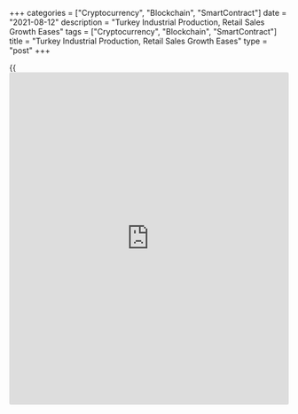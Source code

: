 +++
categories = ["Cryptocurrency", "Blockchain", "SmartContract"]
date = "2021-08-12"
description = "Turkey Industrial Production, Retail Sales Growth Eases"
tags = ["Cryptocurrency", "Blockchain", "SmartContract"]
title = "Turkey Industrial Production, Retail Sales Growth Eases"
type = "post"
+++

{{<iframe id="large-banner" src="https://www.bounty.group/#slide=24.0" width="100%" height="600" scrolling="no" style="border: 0px solid rgb(216, 221, 230); border-radius: 3px;">}}

Turkey's industrial production and retail sales increased at a softer
pace in June, data from Turkstat showed on Thursday.

Industrial production increased 23.9 percent annually in June, after a
40.9 percent rise in May.

Among the sub-sectors, mining and quarrying output increased 24.3
percent annually in June and manufacturing output grew 24.8 percent.
Electricity, gas, steam output rose 13.9 percent.

On a month-on-month basis, industrial production rose 2.3 percent in
June, following a 1.5 percent fall in the prior month.

Another report from the statistical office showed that retail sales
increased 17.4 percent yearly in June, after a 27.6 percent gain in May.

Sales of non-food sales increased 26.0 percent annually in June and
automotive fuel sales grew 11.4 percent. Sales of food, drinks and
tobacco gaind 6.6 percent.

On a monthly basis, retail sales grew 14.4 percent in June, after a 5.5
percent decline in the preceding month.

For comments and feedback [contact](https://www.playgroundfx.com/contact/): editorial@rtt[news](https://www.letsplayfx.com/blog/forex-news-website/).com

[Economic News][1]

 **What parts of the world are seeing the best (and worst) economic
performances lately? Click[here][2] to check out our [Econ Scorecard][2]
and find out! See up-to-the-moment [ranking](https://www.playgroundfx.com/blog/crypto-exchange-ranking/)s for the best and worst
performers in [GDP][3], [unemployment rate][4], [inflation][2] and much
more.**

   1. www.rtt[news](https://www.letsplayfx.com/blog/forex-news-website/).com/Content/EconomicNews.aspx
   2. www.rtt[news](https://www.letsplayfx.com/blog/forex-news-website/).com/economic-scorecard/world-rank/CPI/highest-performance.aspx
   3. www.rtt[news](https://www.letsplayfx.com/blog/forex-news-website/).com/economic-scorecard/world-rank/GDP/highest-performance.aspx
   4. www.rtt[news](https://www.letsplayfx.com/blog/forex-news-website/).com/economic-scorecard/world-rank/unemployment-rate/lowest-performance.aspx